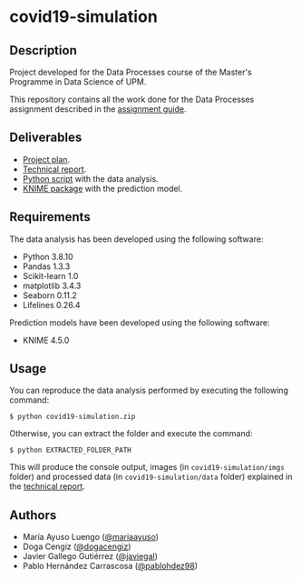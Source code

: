 # covid19-simulation

## Description

Project developed for the Data Processes course of the Master's Programme in Data Science of UPM.

This repository contains all the work done for the Data Processes assignment described in the [assignment guide](./docs/assignment_guide.pdf).

## Deliverables
- [Project plan](./docs/project_plan.pdf).
- [Technical report](./docs/technical_report.pdf).
- [Python script](./__main__.py) with the data analysis.
- [KNIME package](./models/knime-export.knar) with the prediction model.

## Requirements
The data analysis has been developed using the following software:
- Python 3.8.10
- Pandas 1.3.3
- Scikit-learn 1.0
- matplotlib 3.4.3
- Seaborn 0.11.2
- Lifelines 0.26.4

Prediction models have been developed using the following software:
- KNIME 4.5.0


## Usage
You can reproduce the data analysis performed by executing the following command:
```
$ python covid19-simulation.zip
```

Otherwise, you can extract the folder and execute the command:
```
$ python EXTRACTED_FOLDER_PATH
```
This will produce the console output, images (in `covid19-simulation/imgs` folder) and processed data (in `covid19-simulation/data` folder) explained in the [technical report](./docs/technical_report.pdf).

## Authors
- María Ayuso Luengo ([@mariaayuso](https://github.com/mariaayuso))
- Doga Cengiz ([@dogacengiz](https://github.com/dogacengiz))
- Javier Gallego Gutiérrez ([@javiegal](https://github.com/javiegal))
- Pablo Hernández Carrascosa ([@pablohdez98](https://github.com/pablohdez98))
